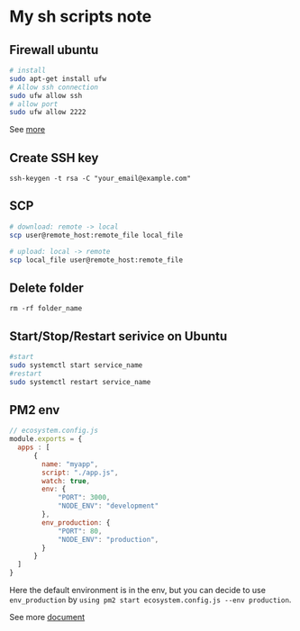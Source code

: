 # My sh scripts note

## Firewall ubuntu
```bash
# install
sudo apt-get install ufw
# Allow ssh connection
sudo ufw allow ssh
# allow port
sudo ufw allow 2222
```
See [more](https://www.digitalocean.com/community/tutorials/how-to-set-up-a-firewall-with-ufw-on-ubuntu-14-04)

## Create SSH key
```
ssh-keygen -t rsa -C "your_email@example.com"
```

## SCP
```bash
# download: remote -> local
scp user@remote_host:remote_file local_file 
```
```bash
# upload: local -> remote
scp local_file user@remote_host:remote_file
```

## Delete folder
```
rm -rf folder_name
```

## Start/Stop/Restart serivice on Ubuntu
```bash
#start
sudo systemctl start service_name
#restart
sudo systemctl restart service_name
```

## PM2 env
```js
// ecosystem.config.js
module.exports = {
  apps : [
      {
        name: "myapp",
        script: "./app.js",
        watch: true,
        env: {
            "PORT": 3000,
            "NODE_ENV": "development"
        },
        env_production: {
            "PORT": 80,
            "NODE_ENV": "production",
        }
      }
  ]
}
```
Here the default environment is in the env, but you can decide to use `env_production` by `using pm2 start ecosystem.config.js --env production`.

See more [document](http://pm2.keymetrics.io/docs/usage/environment/)